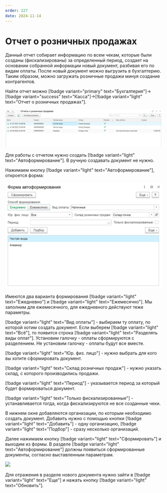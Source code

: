 ```yaml
---
order: 227
date: 2024-11-14
---
```


# Отчет о розничных продажах

Данный отчет собирает информацию по всем чекам, которые были созданы (фискализированы) за определенный период, создает на основании собранной информации новый документ, разбивая его по видам оплаты. После новый документ можно выгрузить в бухгалтерию. Таким образом, можно загружать розничные продажи минуя создание контрагентов.

Найти отчет можно [!badge variant="primary" text="Бухгалтерия"]->[!badge variant="success" text="Касса"]->[!badge variant="light" text="Отчет о розничных продажах"].

![](/images/бухгалтер/отчет.jpg)

Для работы с отчетом нужно создать [!badge variant="light" text="Автоформирование"]. В ручную создавать документ не нужно.

Нажимаем кнопку [!badge variant="light" text="Автоформирование"], откроется форма:

![](/images/бухгалтер/отчет1.jpg)

Имеются два варианта формирования [!badge variant="light" text="Ежедневно"] и [!badge variant="light" text="Ежемесячно"]. Мы заполним для ежемесячного, для ежедневного действуют теже параметры.

[!badge variant="light" text="Вид оплаты"] - выбираем ту оплату, по которой хотим создать документ. Если выберем [!badge variant="light" text="Всё"], то появится строка [!badge variant="light" text="Разделять виды оплат"]. Установим галочку - оплаты сформируются с разделением. Не установим галочку - оплаты будут все вместе.

[!badge variant="light" text="Юр. физ. лицо"] - нужно выбрать для кого вы хотите сформировать документ.

[!badge variant="light" text="Склад розничных продаж"] - нужно указать склад, с которого производились продажи.

[!badge variant="light" text="Период"] - указывается период за который будет формироваться документ.

[!badge variant="light" text="Только фискализированные"] - устанавливается тогда, когда фискализируются не все созданные чеки.

В нижнем окне добавляются организации, по которым необходимо создать документ. Добавить нужно с помощью кнопки [!badge variant="light" text="Добавить"] - одну организацию, [!badge variant="light" text="Подбор"] - сразу несколько организаций.

Далее нажимаем кнопку [!badge variant="light" text="Сформировать"] и выходим из формы. В разделе [!badge variant="light" text="Автоформирование"] должны появиться сформированные документы, согласно выставленным параметрам. 

![](/images/бухгалтер/отчет4.gif)

Для отражения в разделе нового документа нужно зайти в [!badge variant="light" text="Еще"] и нажать кнопку [!badge variant="light" text="Обновить"].
